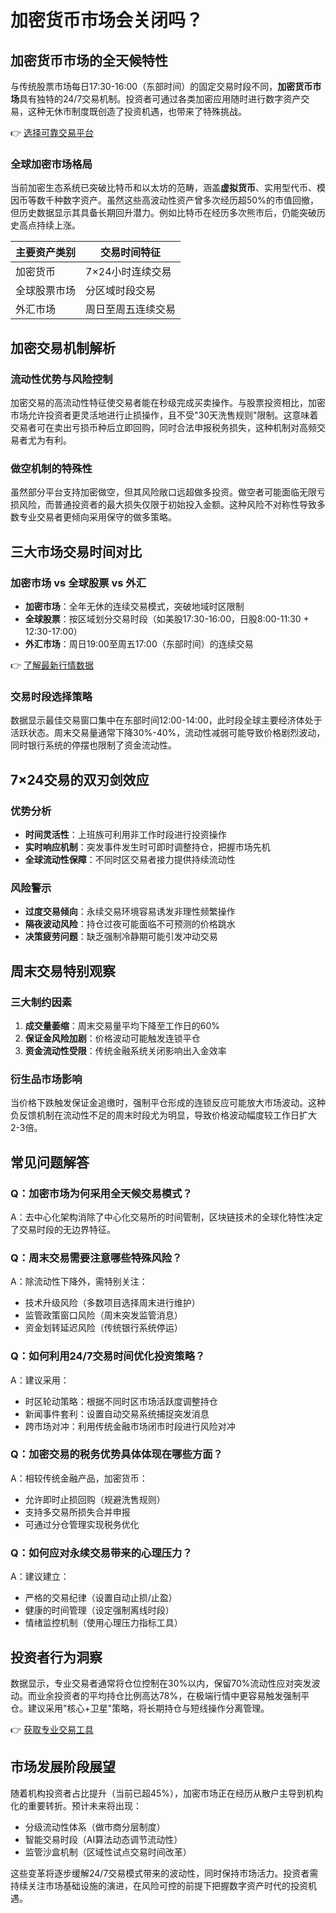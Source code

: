 # 加密货币市场会关闭吗？

## 加密货币市场的全天候特性

与传统股票市场每日17:30-16:00（东部时间）的固定交易时段不同，**加密货币市场**具有独特的24/7交易机制。投资者可通过各类加密应用随时进行数字资产交易，这种无休市制度既创造了投资机遇，也带来了特殊挑战。

👉 [选择可靠交易平台](https://bit.ly/okx_welcome)

### 全球加密市场格局

当前加密生态系统已突破比特币和以太坊的范畴，涵盖**虚拟货币**、实用型代币、模因币等数千种数字资产。虽然这些高波动性资产曾多次经历超50%的市值回撤，但历史数据显示其具备长期回升潜力。例如比特币在经历多次熊市后，仍能突破历史高点持续上涨。

| 主要资产类别 | 交易时间特征 |
|--------------|--------------|
| 加密货币     | 7×24小时连续交易 |
| 全球股票市场 | 分区域时段交易 |
| 外汇市场     | 周日至周五连续交易 |

## 加密交易机制解析

### 流动性优势与风险控制

加密交易的高流动性特征使交易者能在秒级完成买卖操作。与股票投资相比，加密市场允许投资者更灵活地进行止损操作，且不受"30天洗售规则"限制。这意味着交易者可在卖出亏损币种后立即回购，同时合法申报税务损失，这种机制对高频交易者尤为有利。

### 做空机制的特殊性

虽然部分平台支持加密做空，但其风险敞口远超做多投资。做空者可能面临无限亏损风险，而普通投资者的最大损失仅限于初始投入金额。这种风险不对称性导致多数专业交易者更倾向采用保守的做多策略。

## 三大市场交易时间对比

### 加密市场 vs 全球股票 vs 外汇

- **加密市场**：全年无休的连续交易模式，突破地域时区限制
- **全球股票**：按区域划分交易时段（如美股17:30-16:00，日股8:00-11:30 + 12:30-17:00）
- **外汇市场**：周日19:00至周五17:00（东部时间）的连续交易

👉 [了解最新行情数据](https://bit.ly/okx_welcome)

### 交易时段选择策略

数据显示最佳交易窗口集中在东部时间12:00-14:00，此时段全球主要经济体处于活跃状态。周末交易量通常下降30%-40%，流动性减弱可能导致价格剧烈波动，同时银行系统的停摆也限制了资金流动性。

## 7×24交易的双刃剑效应

### 优势分析

- **时间灵活性**：上班族可利用非工作时段进行投资操作
- **实时响应机制**：突发事件发生时可即时调整持仓，把握市场先机
- **全球流动性保障**：不同时区交易者接力提供持续流动性

### 风险警示

- **过度交易倾向**：永续交易环境容易诱发非理性频繁操作
- **隔夜波动风险**：持仓过夜可能面临不可预测的价格跳水
- **决策疲劳问题**：缺乏强制冷静期可能引发冲动交易

## 周末交易特别观察

### 三大制约因素

1. **成交量萎缩**：周末交易量平均下降至工作日的60%
2. **保证金风险加剧**：价格波动可能触发连锁平仓
3. **资金流动性受限**：传统金融系统关闭影响出入金效率

### 衍生品市场影响

当价格下跌触发保证金追缴时，强制平仓形成的连锁反应可能放大市场波动。这种负反馈机制在流动性不足的周末时段尤为明显，导致价格波动幅度较工作日扩大2-3倍。

## 常见问题解答

### Q：加密市场为何采用全天候交易模式？

A：去中心化架构消除了中心化交易所的时间管制，区块链技术的全球化特性决定了交易时段的无边界特征。

### Q：周末交易需要注意哪些特殊风险？

A：除流动性下降外，需特别关注：
- 技术升级风险（多数项目选择周末进行维护）
- 监管政策窗口风险（周末突发监管消息）
- 资金划转延迟风险（传统银行系统停运）

### Q：如何利用24/7交易时间优化投资策略？

A：建议采用：
- 时区轮动策略：根据不同时区市场活跃度调整持仓
- 新闻事件套利：设置自动交易系统捕捉突发消息
- 跨市场对冲：利用传统金融市场闭市时段进行风险对冲

### Q：加密交易的税务优势具体体现在哪些方面？

A：相较传统金融产品，加密货币：
- 允许即时止损回购（规避洗售规则）
- 支持多交易所损失合并申报
- 可通过分仓管理实现税务优化

### Q：如何应对永续交易带来的心理压力？

A：建议建立：
- 严格的交易纪律（设置自动止损/止盈）
- 健康的时间管理（设定强制离线时段）
- 情绪监控机制（使用心理压力指标工具）

## 投资者行为洞察

数据显示，专业交易者通常将仓位控制在30%以内，保留70%流动性应对突发波动。而业余投资者的平均持仓比例高达78%，在极端行情中更容易触发强制平仓。建议采用"核心+卫星"策略，将长期持仓与短线操作分离管理。

👉 [获取专业交易工具](https://bit.ly/okx_welcome)

## 市场发展阶段展望

随着机构投资者占比提升（当前已超45%），加密市场正在经历从散户主导到机构化的重要转折。预计未来将出现：
- 分级流动性体系（做市商分层制度）
- 智能交易时段（AI算法动态调节流动性）
- 监管沙盒机制（区域性试点交易时间改革）

这些变革将逐步缓解24/7交易模式带来的波动性，同时保持市场活力。投资者需持续关注市场基础设施的演进，在风险可控的前提下把握数字资产时代的投资机遇。